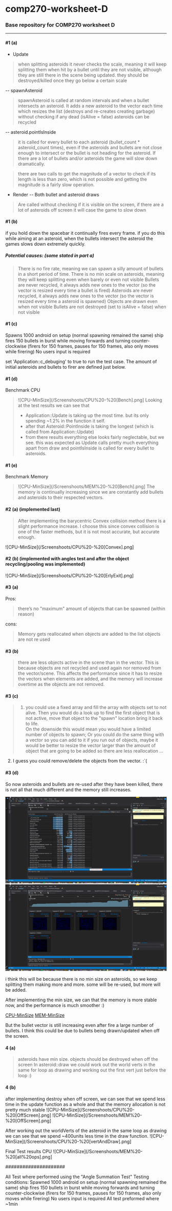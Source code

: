 # comp270-worksheet-D
### Base repository for COMP270 worksheet D
---  

#### #1 (a) 
- Update 
> when splitting asteroids it never checks the scale, meaning it will keep splitting them when hit by a bullet until they are not visible, although they are still there in the scene being updated. they should be destroyed/killed once they go below a certain scale

-- spawnAsteroid
> spawnAsteroid is called at random intervals and when a bullet intersects an asteroid. It adds a new asteroid to the vector each time which resizes the list (destroys and re-creates creating garbage) without checking if any dead (isAlive = false) asteroids can be recycled 

-- asteroid.pointIsInside
> it is called for every bullet to each asteroid (bullet_count * asteroid_count times), even if the asteroids and bullets are not close enough to intersect or the bullet is not heading for the asteroid. If there are a lot of bullets and/or asteroids the game will slow down dramatically.

> there are two calls to get the magnitude of a vector to check if its length is less than zero, which is not possible and getting the magnitude is a fairly slow operation. 

- Render
-- Both bullet and asteroid draws 
> Are called without checking if it is visible on the screen, if there are a lot of asteroids off screen it will case the game to slow down

#### #1 (b)
if you hold down the spacebar it continually fires every frame. if you do this while aiming at an asteroid, when the bullets intersect the asteroid the games slows down extremely quickly.
##### Potential causes: (some stated in part a)
> There is no fire rate, meaning we can spawn a silly amount of bullets in a short period of time.
> There is no min scale on asteroids, meaning they will keep splitting even when barely or even not visible
> Bullets are never recycled, it always adds new ones to the vector (so the vector is resized every time a bullet is fired)
> Asteroids are never recycled, it always adds new ones to the vector (so the vector is resized every time a asteroid is spawned)
> Objects are drawn even when not visible
> Bullets are not destroyed (set to isAlive = false) when not visible

#### #1 (c)

Spawns 1000 android on setup (normal spawning remained the same)
ship fires 150 bullets in burst while moving forwards and turning counter-clockwise (firers for 150 frames, pauses for 150 frames, also only moves while firering)
No users input is required

set 'Application::c_debuging' to true to run the test case.
The amount of initial asteroids and bullets to firer are defined just below.

#### #1 (d)
Benchmark CPU
> ![CPU-MinSize](/Screenshoots/CPU%20-%20[Bench].png]
> Looking at the test results we can see that  
> - Application::Update is taking up the most time. but its only spending ~1.2% in the function it self.
> - after that Asteroid::PointInside is taking the longest (which is called from Application::Update)
> - from there results everything else looks fairly neglectable, but we see.
> this was expected as Update calls pretty much everything apart from draw and pointIsInside is called for every bullet to asteroids.

#### #1 (e)
Benchmark Memory
> ![CPU-MinSize](/Screenshoots/MEM%20-%20[Bench].png]
> The memory is continually increasing since we are constantly add bullets and asteroids to their respected vectors.


#### #2 (a) (implemented last)
> After implementing the barycentric Convex collision method there is a slight performance increase. I choose this since convex collision is one of the faster methods, but it is not most accurate, but accurate enough.

![CPU-MinSize](/Screenshoots/CPU%20-%20[Convex].png]


#### #2 (b) (implemented with angles test and after the object recycling/pooling was implemented)

![CPU-MinSize](/Screenshoots/CPU%20-%20[ErlyExit].png]


#### #3 (a)
Pros:
> there’s no "maximum" amount of objects that can be spawned (within reason)
>

cons:
> Memory gets reallocated when objects are added to the list
> objects are not re used
> 

#### #3 (b)
> there are less objects active in the scene than in the vector. This is because objects are not recycled and used again nor removed from the vector/scene. This affects the performance since it has to resize the vectors when elements are added, and the memory will increase overtime as the objects are not removed.

#### #3 (c)
> 1. you could use a fixed array and fill the array with objects set to not alive. Then you would do a look up to find the first object that is not active, move that object to the "spawn" location bring it back to life.  
On the downside this would mean you would have a limited number of objects to spawn;
Or you could do the same thing with a vector so you can add to it if you run out of objects, maybe it would be better to resize the vector larger than the amount of object that are going to be added so there are less reallocation
...  
  
2. I guess you could remove/delete the objects from the vector. :`(

#### #3 (d)
So now asteroids and bullets are re-used after they have been killed, there is not all that much different and the memory still increases.

![CUP-array](/Screenshoots/CPU%20-%20[Array].png)
![MEM-array](/Screenshoots/MEM%20-%20[Array].png)

i think this will be because there is no min size on asteroids, so we keep splitting them making more and more. some will be re-used, but more will be added.

After implementing the min size, we can that the memory is more stable now, and the performance is much smoother :)

[CPU-MinSize](/Screenshoots/CPU%20-%20[MinSize].png)
[MEM-MinSize](/Screenshoots/MEM%20-%20[MinSize].png)

But the bullet vector is still increasing even after fire a large number of bullets. I think this could be due to bullets being drawn/updated when off the screen.

#### 4 (a)
> asteroids have min size.
> objects should be destroyed when off the screen
> In asteroid::draw we could work out the world verts in the same for loop as drawing and working out the first vert just before the loop :)

#### 4 (b)
after implementing destroy when off screen, we can see that we spend less time in the update function as a whole and that the memory allocation is not pretty much stable
![CPU-MinSize](/Screenshoots/CPU%20-%20[OffScreen].png]
![CPU-MinSize](/Screenshoots/MEM%20-%20[OffScreen].png]

After working out the worldVerts of the asteroid in the same loop as drawing we can see that we spend ~400units less time in the draw function. 
![CPU-MinSize](/Screenshoots/CPU%20-%20[vertAndDraw].png]


Final Test results
CPU
![CPU-MinSize](/Screenshoots/MEM%20-%20[all%20ops].png]

#####################

All Test where performed using the "Angle Summation Test"
Testing conditions:
Spawned 1000 android on setup (normal spawning remained the same)
ship fires 150 bullets in burst while moving forwards and turning counter-clockwise (firers for 150 frames, pauses for 150 frames, also only moves while firering)
No users input is required
All test preformed where ~1min





